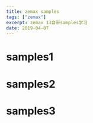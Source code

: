 ```yaml
---
title: zemax samples 
tags: ["zemax"]
excerpt: zemax 13自带samples学习
date: 2019-04-07
---
```

# samples1

# samples2

# samples3

